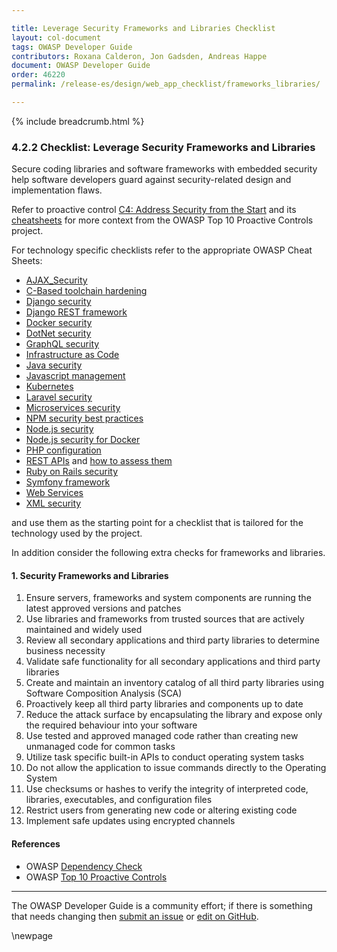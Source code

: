 ```yaml
---

title: Leverage Security Frameworks and Libraries Checklist
layout: col-document
tags: OWASP Developer Guide
contributors: Roxana Calderon, Jon Gadsden, Andreas Happe
document: OWASP Developer Guide
order: 46220
permalink: /release-es/design/web_app_checklist/frameworks_libraries/

---
```


{% include breadcrumb.html %}

### 4.2.2 Checklist: Leverage Security Frameworks and Libraries

Secure coding libraries and software frameworks with embedded security help software developers guard against
security-related design and implementation flaws.

Refer to proactive control [C4: Address Security from the Start][control4]
and its [cheatsheets][csproactive-c2] for more context from the OWASP Top 10 Proactive Controls project.

For technology specific checklists refer to the appropriate OWASP Cheat Sheets:

* [AJAX_Security][csajax]
* [C-Based toolchain hardening][cscbased]
* [Django security][csdjango]
* [Django REST framework][csdjangorest]
* [Docker security][csdocker]
* [DotNet security][csdotnet]
* [GraphQL security][csgraphql]
* [Infrastructure as Code][csias]
* [Java security][csjava]
* [Javascript management][csjcavascript]
* [Kubernetes][cskube]
* [Laravel security][cslaravel]
* [Microservices security][csmicro]
* [NPM security best practices][csnpm]
* [Node.js security][csnode]
* [Node.js security for Docker][csnodedocker]
* [PHP configuration][csphp]
* [REST APIs][csrest] and [how to assess them][csrassess]
* [Ruby on Rails security][csruby]
* [Symfony framework][cssymfony]
* [Web Services][cswebservice]
* [XML security][csxml]

and use them as the starting point for a checklist that is tailored for the technology used by the project.

In addition consider the following extra checks for frameworks and libraries.

#### 1. Security Frameworks and Libraries

1. Ensure servers, frameworks and system components are running the latest approved versions and patches
1. Use libraries and frameworks from trusted sources that are actively maintained and widely used
1. Review all secondary applications and third party libraries to determine business necessity
1. Validate safe functionality for all secondary applications and third party libraries
1. Create and maintain an inventory catalog of all third party libraries using Software Composition Analysis (SCA)
1. Proactively keep all third party libraries and components up to date
1. Reduce the attack surface by encapsulating the library and expose only the required behaviour into your software
1. Use tested and approved managed code rather than creating new unmanaged code for common tasks
1. Utilize task specific built-in APIs to conduct operating system tasks
1. Do not allow the application to issue commands directly to the Operating System
1. Use checksums or hashes to verify the integrity of interpreted code, libraries, executables, and configuration files
1. Restrict users from generating new code or altering existing code
1. Implement safe updates using encrypted channels

#### References

* OWASP [Dependency Check][dependency]
* OWASP [Top 10 Proactive Controls][proactive10]

----

The OWASP Developer Guide is a community effort; if there is something that needs changing
then [submit an issue][issue060202] or [edit on GitHub][edit060202].

[csajax]: https://cheatsheetseries.owasp.org/cheatsheets/AJAX_Security_Cheat_Sheet
[cscbased]: https://cheatsheetseries.owasp.org/cheatsheets/C-Based_Toolchain_Hardening_Cheat_Sheet
[csdjango]: https://cheatsheetseries.owasp.org/cheatsheets/Django_Security_Cheat_Sheet
[csdjangorest]: https://cheatsheetseries.owasp.org/cheatsheets/Django_REST_Framework_Cheat_Sheet
[csdocker]: https://cheatsheetseries.owasp.org/cheatsheets/Docker_Security_Cheat_Sheet
[csdotnet]: https://cheatsheetseries.owasp.org/cheatsheets/DotNet_Security_Cheat_Sheet
[csgraphql]: https://cheatsheetseries.owasp.org/cheatsheets/GraphQL_Cheat_Sheet
[csias]: https://cheatsheetseries.owasp.org/cheatsheets/Infrastructure_as_Code_Security_Cheat_Sheet
[csjava]: https://cheatsheetseries.owasp.org/cheatsheets/Java_Security_Cheat_Sheet
[csjcavascript]: https://cheatsheetseries.owasp.org/cheatsheets/Third_Party_Javascript_Management_Cheat_Sheet
[cskube]: https://cheatsheetseries.owasp.org/cheatsheets/Kubernetes_Security_Cheat_Sheet
[cslaravel]: https://cheatsheetseries.owasp.org/cheatsheets/Laravel_Cheat_Sheet
[csmicro]: https://cheatsheetseries.owasp.org/cheatsheets/Microservices_Security_Cheat_Sheet
[csnpm]: https://cheatsheetseries.owasp.org/cheatsheets/NPM_Security_Cheat_Sheet
[csnode]: https://cheatsheetseries.owasp.org/cheatsheets/Nodejs_Security_Cheat_Sheet
[csnodedocker]: https://cheatsheetseries.owasp.org/cheatsheets/NodeJS_Docker_Cheat_Sheet
[csphp]: https://cheatsheetseries.owasp.org/cheatsheets/PHP_Configuration_Cheat_Sheet
[csrest]: https://cheatsheetseries.owasp.org/cheatsheets/REST_Security_Cheat_Sheet
[csrassess]: https://cheatsheetseries.owasp.org/cheatsheets/REST_Assessment_Cheat_Sheet.html
[csruby]: https://cheatsheetseries.owasp.org/cheatsheets/Ruby_on_Rails_Cheat_Sheet
[cssymfony]: https://cheatsheetseries.owasp.org/cheatsheets/Symfony_Cheat_Sheet
[cswebservice]: https://cheatsheetseries.owasp.org/cheatsheets/Web_Service_Security_Cheat_Sheet
[csxml]: https://cheatsheetseries.owasp.org/cheatsheets/XML_Security_Cheat_Sheet
[csproactive-c2]: https://cheatsheetseries.owasp.org/IndexProactiveControls.html#c2-leverage-security-frameworks-and-libraries
[control4]: https://top10proactive.owasp.org/the-top-10/c4-secure-architecture/
[dependency]: https://owasp.org/www-project-dependency-check/
[edit060202]: https://github.com/OWASP/www-project-developer-guide/blob/main/draft/06-design/02-web-app-checklist/02-frameworks-libraries.md
[issue060202]: https://github.com/OWASP/www-project-developer-guide/issues/new?labels=enhancement&template=request.md&title=Update:%2006-design/02-web-app-checklist/02-frameworks-libraries
[proactive10]: https://top10proactive.owasp.org/

\newpage
